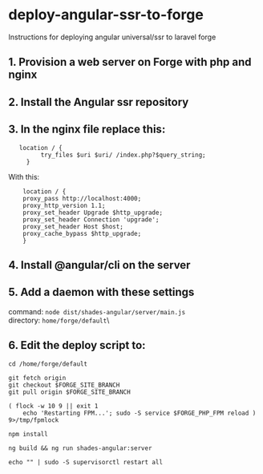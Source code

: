 # deploy-angular-ssr-to-forge
Instructions for deploying angular universal/ssr to laravel forge

## 1. Provision a web server on Forge with php and nginx
## 2. Install the Angular ssr repository
## 3. In the nginx file replace this:
```
   location / {
         try_files $uri $uri/ /index.php?$query_string;
     }
```    
With this: 
```
    location / {    
    proxy_pass http://localhost:4000;
    proxy_http_version 1.1;
    proxy_set_header Upgrade $http_upgrade;
    proxy_set_header Connection 'upgrade';
    proxy_set_header Host $host;
    proxy_cache_bypass $http_upgrade;
    }
```

## 4. Install @angular/cli on the server
## 5. Add a daemon with these settings

command: ``` node dist/shades-angular/server/main.js ```\
directory: ``` home/forge/default ```\

## 6. Edit the deploy script to:
```
cd /home/forge/default

git fetch origin
git checkout $FORGE_SITE_BRANCH
git pull origin $FORGE_SITE_BRANCH

( flock -w 10 9 || exit 1
    echo 'Restarting FPM...'; sudo -S service $FORGE_PHP_FPM reload ) 9>/tmp/fpmlock

npm install

ng build && ng run shades-angular:server

echo "" | sudo -S supervisorctl restart all
```

